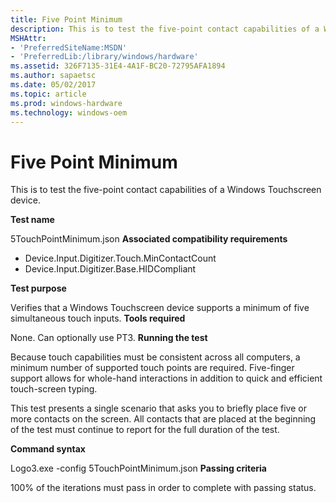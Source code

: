 ```yaml
---
title: Five Point Minimum
description: This is to test the five-point contact capabilities of a Windows Touchscreen device.
MSHAttr:
- 'PreferredSiteName:MSDN'
- 'PreferredLib:/library/windows/hardware'
ms.assetid: 326F7135-31E4-4A1F-BC20-72795AFA1894
ms.author: sapaetsc
ms.date: 05/02/2017
ms.topic: article
ms.prod: windows-hardware
ms.technology: windows-oem
---
```


# Five Point Minimum


This is to test the five-point contact capabilities of a Windows Touchscreen device.

**Test name**

5TouchPointMinimum.json
**Associated compatibility requirements**

-   Device.Input.Digitizer.Touch.MinContactCount
-   Device.Input.Digitizer.Base.HIDCompliant

**Test purpose**

Verifies that a Windows Touchscreen device supports a minimum of five simultaneous touch inputs.
**Tools required**

None. Can optionally use PT3.
**Running the test**

Because touch capabilities must be consistent across all computers, a minimum number of supported touch points are required. Five-finger support allows for whole-hand interactions in addition to quick and efficient touch-screen typing.

This test presents a single scenario that asks you to briefly place five or more contacts on the screen. All contacts that are placed at the beginning of the test must continue to report for the full duration of the test.

**Command syntax**

Logo3.exe -config 5TouchPointMinimum.json
**Passing criteria**

100% of the iterations must pass in order to complete with passing status.
 

 






